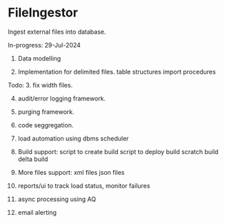 # FileIngestor
Ingest external files into database.

In-progress: 29-Jul-2024
1. Data modelling

2. Implementation for delimited files.
   table structures
   import procedures
   

Todo:
3.  fix width files.

4.  audit/error logging framework.
5.  purging framework.

6.  code seggregation.

7.  load automation using dbms scheduler


8.  Build support:
    script to create build
    script to deploy build
    scratch build
    delta build

9.  More files support:
    xml files
    json files

10.  reports/ui to track load status, monitor failures
11.  async processing using AQ
12.  email alerting
